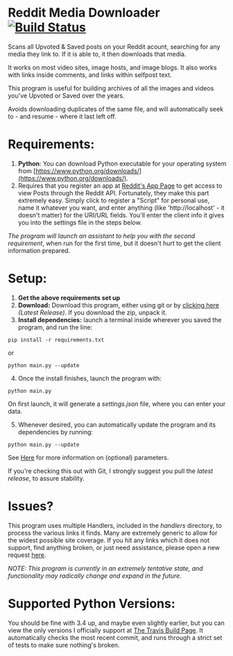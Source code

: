 # Reddit Media Downloader [![Build Status](https://travis-ci.org/shadowmoose/RedditDownloader.svg?branch=master)](https://travis-ci.org/shadowmoose/RedditDownloader)


Scans all Upvoted &amp; Saved posts on your Reddit acount, searching for any media they link to. If it is able to, it then downloads that media. 

It works on most video sites, image hosts, and image blogs.
It also works with links inside comments, and links within selfpost text.

This program is useful for building archives of all the images and videos you've Upvoted or Saved over the years.

Avoids downloading duplicates of the same file, and will automatically seek to - and resume - where it last left off.


# Requirements:
1. **Python**: You can download Python executable for your operating system from [https://www.python.org/downloads/](https://www.python.org/downloads/).
2. Requires that you register an app at [Reddit's App Page](https://www.reddit.com/prefs/apps) to get access to view Posts through the Reddit API. Fortunately, they make this part extremely easy. Simply click to register a "Script" for personal use, name it whatever you want, and enter anything (like 'http://localhost' - it doesn't matter) for the URI/URL fields. You'll enter the client info it gives you into the settings file in the steps below.

*The program will launch an assistant to help you with the second requirement*, when run for the first time, but it doesn't hurt to get the client information prepared.

# Setup:
1. **Get the above requirements set up**
2. **Download:** Download this program, either using git or by [clicking here](../../releases/latest) *(Latest Release)*. If you download the zip, unpack it.
3. **Install dependencies:** launch a terminal inside wherever you saved the program, and run the line:

```
pip install -r requirements.txt
```
or
```
python main.py --update
```
4. Once the install finishes, launch the program with:
```
python main.py
```
On first launch, it will generate a *settings.json* file, where you can enter your data.

5. Whenever desired, you can automatically update the program and its dependencies by running:
```
python main.py --update
```

See [Here](Argument_Guide.md) for more information on (optional) parameters.

If you're checking this out with Git, I strongly suggest you pull the *latest release*, to assure stability.

# Issues?
This program uses multiple Handlers, included in the *handlers* directory, to process the various links it finds. Many are extremely generic to allow for the widest possible site coverage.
If you hit any links which it does not support, find anything broken, or just need assistance, please open a new request [here](../../issues/new).

*NOTE: This program is currently in an extremely tentative state, and functionality may radically change and expand in the future.*

# Supported Python Versions:
You should be fine with 3.4 up, and maybe even slightly earlier, but you can view the only versions I officially support at [The Travis Build Page](https://travis-ci.org/shadowmoose/RedditDownloader). It automatically checks the most recent commit, and runs through a strict set of tests to make sure nothing's broken.
